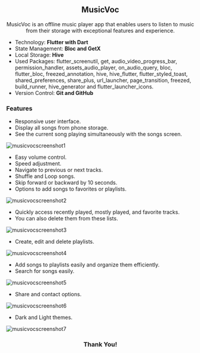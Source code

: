 <h2 align="center">MusicVoc</h2>

<p align="center">MusicVoc is an offline music player app that enables users to listen to music from their storage with exceptional features and experience.</p>

- Technology: **Flutter with Dart**
- State Management: **Bloc and GetX**
- Local Storage: **Hive**
- Used Packages: flutter_screenutil, get, audio_video_progress_bar, permission_handler, assets_audio_player, on_audio_query, bloc, flutter_bloc, freezed_annotation, hive, hive_flutter, flutter_styled_toast, shared_preferences, share_plus, url_launcher, page_transition, freezed, build_runner, hive_generator and flutter_launcher_icons.
- Version Control: **Git and GitHub**

<h3 align="left">Features</h3>

- Responsive user interface.
- Display all songs from phone storage.
- See the current song playing simultaneously with the songs screen.

![musicvocscreenshot1](https://github.com/unaismnr/musicvoc/assets/160374686/7fc51d75-1f10-42b1-bb9b-1c87a4808f4f)

- Easy volume control.
- Speed adjustment.
- Navigate to previous or next tracks.
- Shuffle and Loop songs.
- Skip forward or backward by 10 seconds.
- Options to add songs to favorites or playlists.

![musicvocscreenshot2](https://github.com/unaismnr/musicvoc/assets/160374686/9aab32c7-fa0a-4103-82a3-85129f69b892)

- Quickly access recently played, mostly played, and favorite tracks.
- You can also delete them from these lists.
  
![musicvocscreenshot3](https://github.com/unaismnr/musicvoc/assets/160374686/7fa48333-1469-41f8-968d-6d39c19cb0aa)

- Create, edit and delete playlists.

![musicvocscreenshot4](https://github.com/unaismnr/musicvoc/assets/160374686/ef01bf34-a626-41e7-a6ba-e9b784b5764a)

- Add songs to playlists easily and organize them efficiently.
- Search for songs easily.
  
![musicvocscreenshot5](https://github.com/unaismnr/musicvoc/assets/160374686/1241e3e8-ac8c-4349-a4a0-aaa1a2201f74)

- Share and contact options.

![musicvocscreenshot6](https://github.com/unaismnr/musicvoc/assets/160374686/ab5f5c43-2e64-4bbc-9d8b-b308f9994a9b)

- Dark and Light themes.

![musicvocscreenshot7](https://github.com/unaismnr/musicvoc/assets/160374686/93a5f080-7517-42d3-924e-f41d5f5d71b7)

<h3 align="center">Thank You!</h3>

